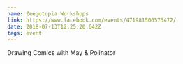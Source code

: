 ```yaml
---
name: Zeegotopia Workshops
link: https://www.facebook.com/events/471981506573472/
date: 2018-07-13T12:25:20.642Z
tags: event
---
```

Drawing Comics with May & Polinator